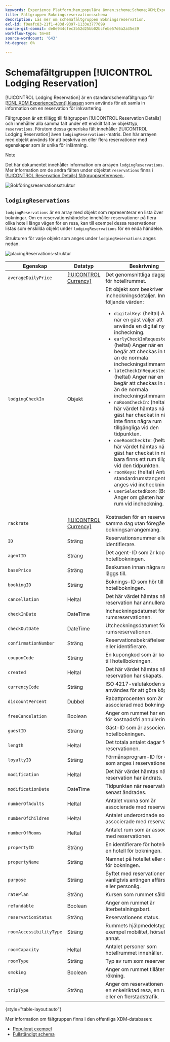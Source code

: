 ```yaml
---
keywords: Experience Platform;hem;populära ämnen;schema;Schema;XDM;ExperienceEvent;fields;schemas;Schema design;field group;field group;reservation;placing;
title: Fältgruppen Bokningsreservationsschema
description: Läs mer om schemafältgruppen Bokningsreservation.
exl-id: f0eafc83-21f1-483d-9397-1133e3777699
source-git-commit: de8e944cfec3b52d25bb02bcfebe57d6a2a35e39
workflow-type: tm+mt
source-wordcount: '643'
ht-degree: 0%

---
```


# Schemafältgruppen [!UICONTROL Lodging Reservation]

[!UICONTROL Lodging Reservation] är en standardschemafältgrupp för [[!DNL XDM ExperienceEvent] klassen](../../classes/experienceevent.md) som används för att samla in information om en reservation för inkvartering.

Fältgruppen är ett tillägg till fältgruppen [!UICONTROL Reservation Details] och innehåller alla samma fält under ett enskilt fält av objekttyp, `reservations`. Förutom dessa generiska fält innehåller [!UICONTROL Lodging Reservation] även `lodgingReservations`-matris. Den här arrayen med objekt används för att beskriva en eller flera reservationer med egenskaper som är unika för inlämning.

>[!NOTE]
>
>Det här dokumentet innehåller information om arrayen `lodgingReservations`. Mer information om de andra fälten under objektet `reservations` finns i [[!UICONTROL Reservation Details] fältgruppsreferensen &#x200B;](./reservation-details.md).

![Bokföringsreservationsstruktur](../../images/field-groups/lodging-reservation/structure.png)

## `lodgingReservations`

`lodgingReservations` är en array med objekt som representerar en lista över bokningar. Om en reservationshändelse innehåller reservationer på flera olika hotell längs vägen för en resa, kan till exempel dessa reservationer listas som enskilda objekt under `lodgingReservations` för en enda händelse.

Strukturen för varje objekt som anges under `lodgingReservations` anges nedan.

![placingReservations-struktur](../../images/field-groups/lodging-reservation/lodgingReservations.png)

| Egenskap | Datatyp | Beskrivning |
| --- | --- | --- |
| `averageDailyPrice` | [[!UICONTROL Currency]](../../data-types/currency.md) | Det genomsnittliga dagspriset för hotellrummet. |
| `lodgingCheckIn` | Objekt | Ett objekt som beskriver incheckningsdetaljer. Innehåller följande värden:<ul><li>`digitalKey`: (heltal) Anger när en gäst väljer att använda en digital nyckel vid incheckning.</li><li>`earlyCheckInRequested`: (heltal) Anger när en gäst begär att checkas in tidigare än de normala incheckningstimmarna.</li><li>`lateCheckInRequested`: (heltal) Anger när en gäst begär att checkas in senare än de normala incheckningstimmarna.</li><li>`noRoomCheckIn`: (heltal) Det här värdet hämtas när en gäst har checkat in när det inte finns några rum tillgängliga vid den tidpunkten.</li><li>`oneRoomCheckIn`: (heltal) Det här värdet hämtas när en gäst har checkat in när det bara finns ett rum tillgängligt vid den tidpunkten.</li><li>`roomKeys`: (heltal) Antalet standardrumstangenter som anges vid incheckning.</li><li>`userSelectedRoom`: (Boolean) Anger om gästen har valt sitt rum vid incheckning.</li></ul> |
| `rackrate` | [[!UICONTROL Currency]](../../data-types/currency.md) | Kostnaden för en reservation samma dag utan föregående bokningsarrangemang. |
| `ID` | Sträng | Reservationsnummer eller identifierare. |
| `agentID` | Sträng | Det agent-ID som är kopplat till hotellbokningen. |
| `basePrice` | Sträng | Baskursen innan några rabatter läggs till. |
| `bookingID` | Sträng | Boknings-ID som hör till hotellbokningen. |
| `cancellation` | Heltal | Det här värdet hämtas när en reservation har annullerats. |
| `checkInDate` | DateTime | Incheckningsdatumet för rumsreservationen. |
| `checkOutDate` | DateTime | Utcheckningsdatumet för rumsreservationen. |
| `confirmationNumber` | Sträng | Reservationsbekräftelsenummer eller identifierare. |
| `couponCode` | Sträng | En kupongkod som är kopplad till hotellbokningen. |
| `created` | Heltal | Det här värdet hämtas när en reservation har skapats. |
| `currencyCode` | Sträng | ISO 4217-valutakoden som användes för att göra köpet. |
| `discountPercent` | Dubbel | Rabattprocenten som är associerad med bokningen. |
| `freeCancelation` | Boolean | Anger om rummet har en princip för kostnadsfri annullering. |
| `guestID` | Sträng | Gäst-ID som är associerat med hotellbokningen. |
| `length` | Heltal | Det totala antalet dagar för reservationen. |
| `loyaltyID` | Sträng | Förmånsprogram-ID för gästen som anges i reservationen. |
| `modification` | Heltal | Det här värdet hämtas när en reservation har ändrats. |
| `modificationDate` | DateTime | Tidpunkten när reservationen senast ändrades. |
| `numberOfAdults` | Heltal | Antalet vuxna som är associerade med reservationen. |
| `numberOfChildren` | Heltal | Antalet underordnade som är associerade med reservationen. |
| `numberOfRooms` | Heltal | Antalet rum som är associerade med reservationen. |
| `propertyID` | Sträng | En identifierare för hotellet eller en hotell för bokningen. |
| `propertyName` | Sträng | Namnet på hotellet eller orten för bokningen. |
| `purpose` | Sträng | Syftet med reservationen, vanligtvis antingen affärsmässig eller personlig. |
| `ratePlan` | Sträng | Kursen som rummet såldes på. |
| `refundable` | Boolean | Anger om rummet är återbetalningsbart. |
| `reservationStatus` | Sträng | Reservationens status. |
| `roomAccessibilityType` | Sträng | Rummets hjälpmedelstyp, till exempel mobilitet, hörsel eller annat. |
| `roomCapacity` | Heltal | Antalet personer som hotellrummet innehåller. |
| `roomType` | Sträng | Typ av rum som reserveras. |
| `smoking` | Boolean | Anger om rummet tillåter rökning. |
| `tripType` | Sträng | Anger om reservationen gäller en enkelriktad resa, en rundtur eller en flerstadstrafik. |

{style="table-layout:auto"}

Mer information om fältgruppen finns i den offentliga XDM-databasen:

* [Populerat exempel](https://github.com/adobe/xdm/blob/master/components/fieldgroups/experience-event/industry-verticals/experienceevent-lodging-reservation.example.1.json)
* [Fullständigt schema](https://github.com/adobe/xdm/blob/master/components/fieldgroups/experience-event/industry-verticals/experienceevent-lodging-reservation.schema.json)
